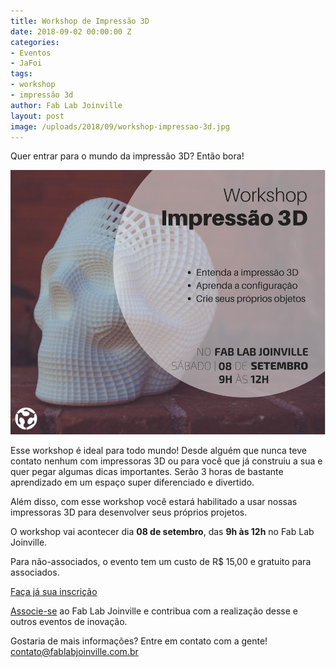 ```yaml
---
title: Workshop de Impressão 3D
date: 2018-09-02 00:00:00 Z
categories:
- Eventos
- JaFoi
tags:
- workshop
- impressão 3d
author: Fab Lab Joinville
layout: post
image: /uploads/2018/09/workshop-impressao-3d.jpg
---
```


Quer entrar para o mundo da impressão 3D? Então bora!

![/uploads/2018/09/workshop-impressao-3d.jpg](/uploads/2018/09/workshop-impressao-3d.jpg)

Esse workshop é ideal para todo mundo! Desde alguém que nunca teve contato nenhum com impressoras 3D ou para você que já construiu a sua e quer pegar algumas dicas importantes. Serão 3 horas de bastante aprendizado em um espaço super diferenciado e divertido.

Além disso, com esse workshop você estará habilitado a usar nossas impressoras 3D para desenvolver seus próprios projetos.

O workshop vai acontecer dia **08 de setembro**, das **9h às 12h** no Fab Lab Joinville.

Para não-associados, o evento tem um custo de R$ 15,00 e gratuito para associados.

[Faça já sua inscrição](https://www.sympla.com.br/workshop-de-impressao-3d__353032)

[Associe-se](/#associe-se) ao Fab Lab Joinville e contribua com a realização desse e outros eventos de inovação.

Gostaria de mais informações? Entre em contato com a gente! [contato@fablabjoinville.com.br](contato@fablabjoinville.com.br)
